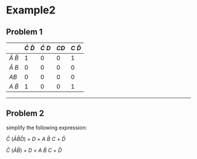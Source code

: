 # Example2


## Problem 1 
|                       | $\bar {C}$ $\bar {D}$ | $\bar {C}$ $D$ | $CD$ | $C$ $\bar {D}$ |
|-----------------------|-----------------------|----------------|------|----------------|
| $\bar {A}$ $\bar {B}$ | 1                     | 0              | 0    | 1              |
| $\bar {A}$ $B$        | 0                     | 0              | 0    | 0              |
| $AB$                  | 0                     | 0              | 0    | 0              |
| $A$ $\bar {B}$        | 1                     | 0              | 0    | 1              |

---
## Problem 2

simplify the following expression: 

$\bar{C}$ ($\bar{A}$$\bar{B}$$\bar{D}$) + $D$ + $A$ $\bar{B}$ $C$ + $\bar{D}$

$\bar{C}$ ($\bar{A}$$\bar{B}$) + $D$ + $A$ $\bar{B}$ $C$ + $\bar{D}$







